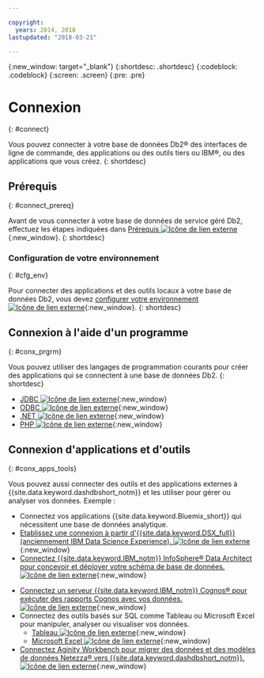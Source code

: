 ```yaml
---

copyright:
  years: 2014, 2018
lastupdated: "2018-03-21"

---
```


<!-- Attribute definitions --> 
{:new_window: target="_blank"}
{:shortdesc: .shortdesc}
{:codeblock: .codeblock}
{:screen: .screen}
{:pre: .pre}

# Connexion
{: #connect}

Vous pouvez connecter à votre base de données Db2® des interfaces de ligne de commande, des applications ou des outils tiers ou IBM®, ou des applications que vous créez.
{: shortdesc}

## Prérequis
{: #connect_prereq}

Avant de vous connecter à votre base de données de service géré Db2, effectuez les étapes indiquées dans [Prérequis ![Icône de lien externe](../../icons/launch-glyph.svg "Icône de lien externe")](https://www.ibm.com/support/knowledgecenter/SS6NHC/com.ibm.swg.im.dashdb.doc/connecting/connecting_applications_to_dashdb_database.html){:new_window}.
{: shortdesc}

### Configuration de votre environnement
{: #cfg_env}

Pour connecter des applications et des outils locaux à votre base de données Db2, vous devez [configurer votre environnement ![Icône de lien externe](../../icons/launch-glyph.svg "Icône de lien externe")](https://www.ibm.com/support/knowledgecenter/SS6NHC/com.ibm.swg.im.dashdb.doc/connecting/connect_driver_package_config.html){:new_window}.
{: shortdesc}

## Connexion à l'aide d'un programme
{: #conx_prgrm}

Vous pouvez utiliser des langages de programmation courants pour créer des applications qui se connectent à une base de données Db2.
{: shortdesc}

<!--* [Java ![External link icon](../../icons/launch-glyph.svg "External link icon")](){:new_window} -->
* [JDBC ![Icône de lien externe](../../icons/launch-glyph.svg "Icône de lien externe")](https://www.ibm.com/support/knowledgecenter/SS6NHC/com.ibm.swg.im.dashdb.doc/connecting/connect_connecting_jdbc_applications.html){:new_window}
* [ODBC ![Icône de lien externe](../../icons/launch-glyph.svg "Icône de lien externe")](https://www.ibm.com/support/knowledgecenter/SS6NHC/com.ibm.swg.im.dashdb.doc/connecting/connect_connecting_cli_and_odbc_applications.html){:new_window}
* [.NET ![Icône de lien externe](../../icons/launch-glyph.svg "Icône de lien externe")](https://www.ibm.com/support/knowledgecenter/SS6NHC/com.ibm.swg.im.dashdb.doc/connecting/connect_connecting__net_applications.html){:new_window}
* [PHP ![Icône de lien externe](../../icons/launch-glyph.svg "Icône de lien externe")](https://www.ibm.com/support/knowledgecenter/SS6NHC/com.ibm.swg.im.dashdb.doc/connecting/connect_connecting_php.html){:new_window}

## Connexion d'applications et d'outils
{: #conx_apps_tools}

Vous pouvez aussi connecter des outils et des applications externes à {{site.data.keyword.dashdbshort_notm}}
et les utiliser pour gérer ou analyser vos données. Exemple :
   * Connectez vos applications {{site.data.keyword.Bluemix_short}} qui nécessitent une base de données analytique.
   * [Etablissez une connexion à partir d'{{site.data.keyword.DSX_full}} (anciennement IBM Data Science Experience). ![Icône de lien externe](../../icons/launch-glyph.svg "Icône de lien externe")](https://datascience.ibm.com/docs/content/manage-data/create-conn.html?context=analytics&linkInPage=true){:new_window}
   * [Connectez {{site.data.keyword.IBM_notm}} InfoSphere® Data Architect pour concevoir et déployer votre schéma de base de données. ![Icône de lien externe](../../icons/launch-glyph.svg "Icône de lien externe")](https://www.ibm.com/support/knowledgecenter/SS6NHC/com.ibm.swg.im.dashdb.doc/connecting/connect_connecting_ibm_data_architect.html){:new_window}
<!--   * Connect Esri ArcGIS to perform geospatial analytics and map publishing with your data. -->
   * [Connectez un serveur {{site.data.keyword.IBM_notm}} Cognos® pour exécuter des rapports Cognos avec vos données. ![Icône de lien externe](../../icons/launch-glyph.svg "Icône de lien externe")](https://www.ibm.com/support/knowledgecenter/SS6NHC/com.ibm.swg.im.dashdb.doc/connecting/connect_connecting_cognos.html){:new_window}
   * Connectez des outils basés sur SQL comme Tableau ou Microsoft Excel pour manipuler, analyser ou visualiser vos données. 
       * [Tableau ![Icône de lien externe](../../icons/launch-glyph.svg "Icône de lien externe")](https://www.ibm.com/support/knowledgecenter/SS6NHC/com.ibm.swg.im.dashdb.doc/connecting/connect_connecting_tableau.html){:new_window}
       * [Microsoft Excel ![Icône de lien externe](../../icons/launch-glyph.svg "Icône de lien externe")](https://www.ibm.com/support/knowledgecenter/SS6NHC/com.ibm.swg.im.dashdb.doc/connecting/connect_connecting_excel.html){:new_window}
   * [Connectez Aginity Workbench pour migrer des données et des modèles de données Netezza® vers {{site.data.keyword.dashdbshort_notm}}. ![Icône de lien externe](../../icons/launch-glyph.svg "Icône de lien externe")](https://www.ibm.com/support/knowledgecenter/SS6NHC/com.ibm.swg.im.dashdb.doc/connecting/connect_connecting_aginity.html){:new_window}
